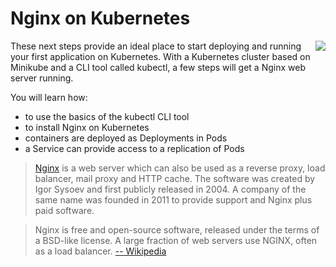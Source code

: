 # Nginx on Kubernetes #

<img align="right" src="/javajon/courses/kubernetes-applications/nginx/assets/nginx.png">

These next steps provide an ideal place to start deploying and running your first application on Kubernetes. With a Kubernetes cluster based on Minikube and a CLI tool called kubectl, a few steps will get a Nginx web server running.

You will learn how:

- to use the basics of the kubectl CLI tool
- to install Nginx on Kubernetes
- containers are deployed as Deployments in Pods
- a Service can provide access to a replication of Pods

> [Nginx](https://www.nginx.com) is a web server which can also be used as a reverse proxy, load balancer, mail proxy and HTTP cache. The software was created by Igor Sysoev and first publicly released in 2004. A company of the same name was founded in 2011 to provide support and Nginx plus paid software.

> Nginx is free and open-source software, released under the terms of a BSD-like license. A large fraction of web servers use NGINX, often as a load balancer. [-- Wikipedia](https://en.wikipedia.org/wiki/Nginx)
